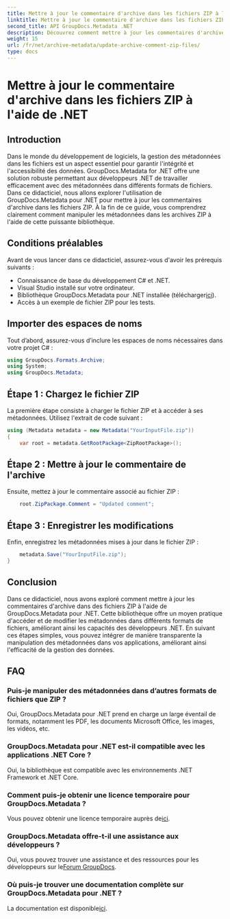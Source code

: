 ```yaml
---
title: Mettre à jour le commentaire d'archive dans les fichiers ZIP à l'aide de .NET
linktitle: Mettre à jour le commentaire d'archive dans les fichiers ZIP à l'aide de .NET
second_title: API GroupDocs.Metadata .NET
description: Découvrez comment mettre à jour les commentaires d'archive dans des fichiers ZIP à l'aide de GroupDocs.Metadata pour .NET. Améliorez facilement la gestion des métadonnées dans les applications C#.
weight: 15
url: /fr/net/archive-metadata/update-archive-comment-zip-files/
type: docs
---
```

# Mettre à jour le commentaire d'archive dans les fichiers ZIP à l'aide de .NET

## Introduction
Dans le monde du développement de logiciels, la gestion des métadonnées dans les fichiers est un aspect essentiel pour garantir l'intégrité et l'accessibilité des données. GroupDocs.Metadata for .NET offre une solution robuste permettant aux développeurs .NET de travailler efficacement avec des métadonnées dans différents formats de fichiers. Dans ce didacticiel, nous allons explorer l'utilisation de GroupDocs.Metadata pour .NET pour mettre à jour les commentaires d'archive dans les fichiers ZIP. À la fin de ce guide, vous comprendrez clairement comment manipuler les métadonnées dans les archives ZIP à l'aide de cette puissante bibliothèque.
## Conditions préalables
Avant de vous lancer dans ce didacticiel, assurez-vous d'avoir les prérequis suivants :
- Connaissance de base du développement C# et .NET.
- Visual Studio installé sur votre ordinateur.
-  Bibliothèque GroupDocs.Metadata pour .NET installée (télécharger[ici](https://releases.groupdocs.com/metadata/net/)).
- Accès à un exemple de fichier ZIP pour les tests.

## Importer des espaces de noms
Tout d’abord, assurez-vous d’inclure les espaces de noms nécessaires dans votre projet C# :
```csharp
using GroupDocs.Formats.Archive;
using System;
using GroupDocs.Metadata;
```
## Étape 1 : Chargez le fichier ZIP
La première étape consiste à charger le fichier ZIP et à accéder à ses métadonnées. Utilisez l'extrait de code suivant :
```csharp
using (Metadata metadata = new Metadata("YourInputFile.zip"))
{
    var root = metadata.GetRootPackage<ZipRootPackage>();
```
## Étape 2 : Mettre à jour le commentaire de l'archive
Ensuite, mettez à jour le commentaire associé au fichier ZIP :
```csharp
    root.ZipPackage.Comment = "Updated comment";
```
## Étape 3 : Enregistrer les modifications
Enfin, enregistrez les métadonnées mises à jour dans le fichier ZIP :
```csharp
    metadata.Save("YourInputFile.zip");
}
```

## Conclusion
Dans ce didacticiel, nous avons exploré comment mettre à jour les commentaires d'archive dans des fichiers ZIP à l'aide de GroupDocs.Metadata pour .NET. Cette bibliothèque offre un moyen pratique d'accéder et de modifier les métadonnées dans différents formats de fichiers, améliorant ainsi les capacités des développeurs .NET. En suivant ces étapes simples, vous pouvez intégrer de manière transparente la manipulation des métadonnées dans vos applications, améliorant ainsi l'efficacité de la gestion des données.

## FAQ
### Puis-je manipuler des métadonnées dans d’autres formats de fichiers que ZIP ?
Oui, GroupDocs.Metadata pour .NET prend en charge un large éventail de formats, notamment les PDF, les documents Microsoft Office, les images, les vidéos, etc.
### GroupDocs.Metadata pour .NET est-il compatible avec les applications .NET Core ?
Oui, la bibliothèque est compatible avec les environnements .NET Framework et .NET Core.
### Comment puis-je obtenir une licence temporaire pour GroupDocs.Metadata ?
 Vous pouvez obtenir une licence temporaire auprès de[ici](https://purchase.groupdocs.com/temporary-license/).
### GroupDocs.Metadata offre-t-il une assistance aux développeurs ?
 Oui, vous pouvez trouver une assistance et des ressources pour les développeurs sur le[Forum GroupDocs](https://forum.groupdocs.com/c/metadata/14).
### Où puis-je trouver une documentation complète sur GroupDocs.Metadata pour .NET ?
 La documentation est disponible[ici](https://tutorials.groupdocs.com/metadata/net/).
